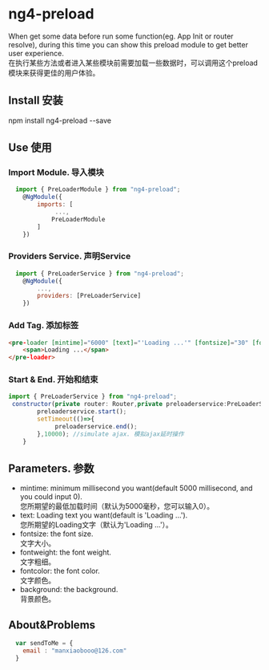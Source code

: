 <h1>ng4-preload</h1>
    When get some data before run some function(eg. App Init or router resolve), during this time you can show this preload module to get better user experience.<br>
    在执行某些方法或者进入某些模块前需要加载一些数据时，可以调用这个preload模块来获得更佳的用户体验。
 
<h2>Install 安装</h2>
      npm install ng4-preload --save

<h2>Use 使用</h2>
<h3>Import Module. 导入模块</h3>

```javascript
  import { PreLoaderModule } from "ng4-preload";
    @NgModule({
        imports: [
             ...,
            PreLoaderModule
        ]
    })
```
<h3>Providers Service. 声明Service</h3>

```javascript
  import { PreLoaderService } from "ng4-preload";
    @NgModule({
        ...,
        providers: [PreLoaderService]
    })
```
<h3>Add Tag. 添加标签</h3>

```html
<pre-loader [mintime]="6000" [text]="'Loading ...'" [fontsize]="30" [fontweight]="500" [fontcolor]="'#fff'" [background]="'#000'">
    <span>Loading ...</span>
</pre-loader>
```

<h3>Start & End. 开始和结束</h3>

```javascript
import { PreLoaderService } from "ng4-preload";
 constructor(private router: Router,private preloaderservice:PreLoaderService) {
        preloaderservice.start();
        setTimeout(()=>{
             preloaderservice.end();
        },10000); //simulate ajax. 模拟ajax延时操作
    }
```


<h2>Parameters. 参数</h2>

* mintime: minimum millisecond you want(default 5000 millisecond, and you could input 0). <br>您所期望的最低加载时间（默认为5000毫秒，您可以输入0）。
* text: Loading text you want(default is 'Loading ...'). <br>您所期望的Loading文字（默认为'Loading ...'）。
* fontsize: the font size. <br>文字大小。
* fontweight: the font weight. <br>文字粗细。
* fontcolor: the font color. <br>文字颜色。
* background: the background. <br>背景颜色。


<h2>About&Problems</h2>

```javascript
  var sendToMe = {
    email : "manxiaobooo@126.com"
  }
```
